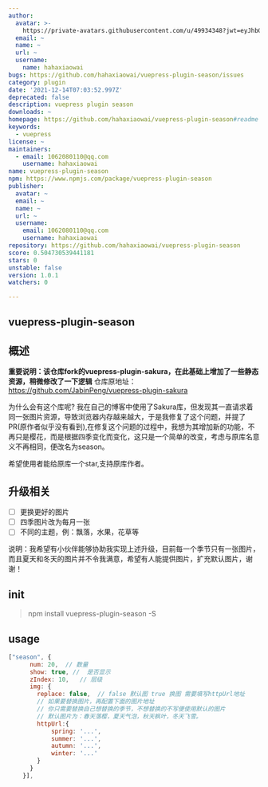 ```yaml
---
author:
  avatar: >-
    https://private-avatars.githubusercontent.com/u/49934348?jwt=eyJhbGciOiJIUzI1NiIsInR5cCI6IkpXVCJ9.eyJpc3MiOiJnaXRodWIuY29tIiwiYXVkIjoicmF3LmdpdGh1YnVzZXJjb250ZW50LmNvbSIsImtleSI6ImtleTEiLCJleHAiOjE3MzQ2NzM2MjAsIm5iZiI6MTczNDY3MjQyMCwicGF0aCI6Ii91LzQ5OTM0MzQ4In0.Kkjs2KEvP5FwtYusVYXGnRSK_BY1M5jFzUT21M1C6MQ&v=4
  email: ~
  name: ~
  url: ~
  username:
    name: hahaxiaowai
bugs: https://github.com/hahaxiaowai/vuepress-plugin-season/issues
category: plugin
date: '2021-12-14T07:03:52.997Z'
deprecated: false
description: vuepress plugin season
downloads: ~
homepage: https://github.com/hahaxiaowai/vuepress-plugin-season#readme
keywords:
  - vuepress
license: ~
maintainers:
  - email: 1062080110@qq.com
    username: hahaxiaowai
name: vuepress-plugin-season
npm: https://www.npmjs.com/package/vuepress-plugin-season
publisher:
  avatar: ~
  email: ~
  name: ~
  url: ~
  username:
    email: 1062080110@qq.com
    username: hahaxiaowai
repository: https://github.com/hahaxiaowai/vuepress-plugin-season
score: 0.504730539441181
stars: 0
unstable: false
version: 1.0.1
watchers: 0

---
```


## vuepress-plugin-season
## 概述

**重要说明：该仓库fork的vuepress-plugin-sakura，在此基础上增加了一些静态资源，稍微修改了一下逻辑**
仓库原地址：https://github.com/JabinPeng/vuepress-plugin-sakura

为什么会有这个库呢? 我在自己的博客中使用了Sakura库，但发现其一直请求着同一张图片资源，导致浏览器内存越来越大，于是我修复了这个问题，并提了PR(原作者似乎没有看到),在修复这个问题的过程中，我想为其增加新的功能，不再只是樱花，而是根据四季变化而变化，这只是一个简单的改变，考虑与原库名意义不再相同，便改名为season。

希望使用者能给原库一个star,支持原库作者。

## 升级相关
- [ ] 更换更好的图片
- [ ] 四季图片改为每月一张
- [ ] 不同的主题，例：飘落，水果，花草等

说明：我希望有小伙伴能够协助我实现上述升级，目前每一个季节只有一张图片，而且夏天和冬天的图片并不令我满意，希望有人能提供图片，扩充默认图片，谢谢！

## init
> npm install vuepress-plugin-season -S

## usage
``` js
["season", {
      num: 20,  // 数量
      show: true, //  是否显示
      zIndex: 10,   // 层级
      img: {
        replace: false,  // false 默认图 true 换图 需要填写httpUrl地址
        // 如果要替换图片，再配置下面的图片地址
        // 你只需要替换自己想替换的季节，不想替换的不写便使用默认的图片
        // 默认图片为：春天落樱，夏天气泡，秋天枫叶，冬天飞雪。
        httpUrl:{
            spring: '...',
            summer: '...',
            autumn: '...',
            winter: '...'
        }
      }
    }],
```




